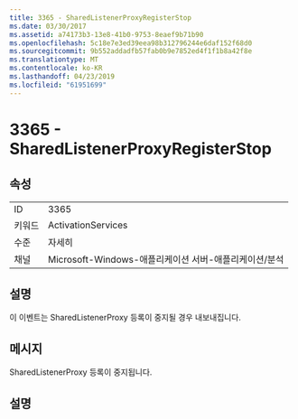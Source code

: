 ```yaml
---
title: 3365 - SharedListenerProxyRegisterStop
ms.date: 03/30/2017
ms.assetid: a74173b3-13e8-41b0-9753-8eaef9b71b90
ms.openlocfilehash: 5c18e7e3ed39eea98b312796244e6daf152f68d0
ms.sourcegitcommit: 9b552addadfb57fab0b9e7852ed4f1f1b8a42f8e
ms.translationtype: MT
ms.contentlocale: ko-KR
ms.lasthandoff: 04/23/2019
ms.locfileid: "61951699"
---
```

# <a name="3365---sharedlistenerproxyregisterstop"></a>3365 - SharedListenerProxyRegisterStop
## <a name="properties"></a>속성  
  
|||  
|-|-|  
|ID|3365|  
|키워드|ActivationServices|  
|수준|자세히|  
|채널|Microsoft-Windows-애플리케이션 서버-애플리케이션/분석|  
  
## <a name="description"></a>설명  
 이 이벤트는 SharedListenerProxy 등록이 중지될 경우 내보내집니다.  
  
## <a name="message"></a>메시지  
 SharedListenerProxy 등록이 중지됩니다.  
  
## <a name="details"></a>설명
